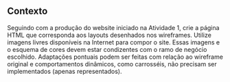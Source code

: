 ## Contexto

Seguindo com a produção do website iniciado na Atividade 1, crie a página HTML que corresponda aos layouts desenhados nos wireframes. Utilize imagens livres disponíveis na Internet para compor o site. Essas imagens e o esquema de cores devem estar condizentes com o ramo de negócio escolhido. Adaptações pontuais podem ser feitas com relação ao wireframe original e comportamentos dinâmicos, como carrosséis, não precisam ser implementados (apenas representados).